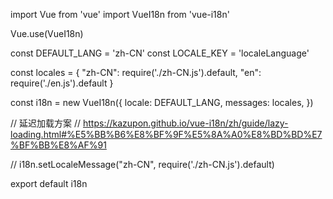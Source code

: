 import Vue from 'vue'
import VueI18n from 'vue-i18n'


Vue.use(VueI18n)

const DEFAULT_LANG = 'zh-CN'
const LOCALE_KEY = 'localeLanguage'

const locales = {
    "zh-CN": require('./zh-CN.js').default,
    "en": require('./en.js').default
}


const i18n = new VueI18n({
    locale: DEFAULT_LANG,
    messages: locales,
})

// 延迟加载方案
// https://kazupon.github.io/vue-i18n/zh/guide/lazy-loading.html#%E5%BB%B6%E8%BF%9F%E5%8A%A0%E8%BD%BD%E7%BF%BB%E8%AF%91

// i18n.setLocaleMessage("zh-CN", require('./zh-CN.js').default)


export default i18n


